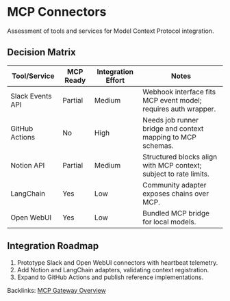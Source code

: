 # MCP Connectors

Assessment of tools and services for Model Context Protocol integration.

## Decision Matrix

| Tool/Service | MCP Ready | Integration Effort | Notes |
| --- | --- | --- | --- |
| Slack Events API | Partial | Medium | Webhook interface fits MCP event model; requires auth wrapper. |
| GitHub Actions | No | High | Needs job runner bridge and context mapping to MCP schemas. |
| Notion API | Partial | Medium | Structured blocks align with MCP context; subject to rate limits. |
| LangChain | Yes | Low | Community adapter exposes chains over MCP. |
| Open WebUI | Yes | Low | Bundled MCP bridge for local models. |

## Integration Roadmap

1. Prototype Slack and Open WebUI connectors with heartbeat telemetry.
2. Add Notion and LangChain adapters, validating context registration.
3. Expand to GitHub Actions and publish reference implementations.

Backlinks: [MCP Gateway Overview](mcp_overview.md)

